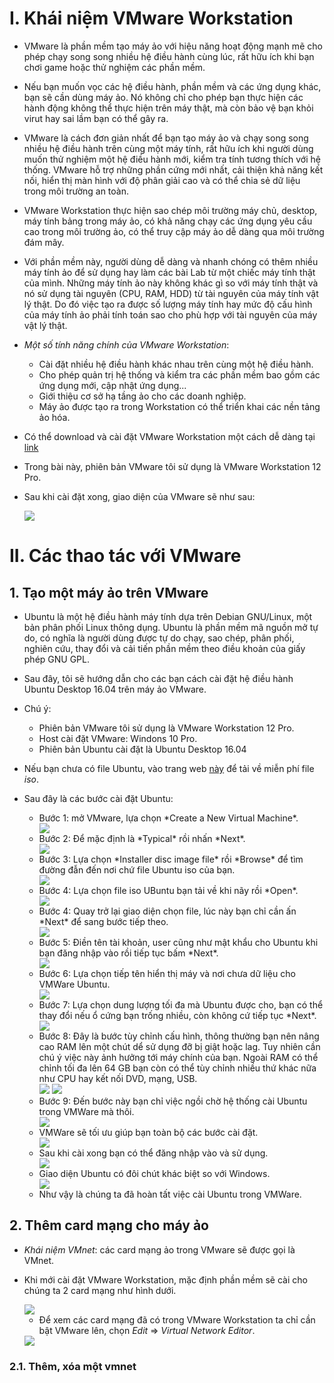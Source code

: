 # I. Khái niệm VMware Workstation
- VMware là phần mềm tạo máy ảo với hiệu năng hoạt động mạnh mẽ cho phép chạy song song nhiều hệ điều hành cùng lúc, rất hữu ích khi bạn chơi game hoặc thử nghiệm các phần mềm. 
- Nếu bạn muốn vọc các hệ điều hành, phần mềm và các ứng dụng khác, bạn sẽ cần dùng máy ảo. Nó không chỉ cho phép bạn thực hiện các hành động không thể thực hiện trên máy thật, mà còn bảo vệ bạn khỏi virut hay sai lầm bạn có thể gây ra.
- VMware là cách đơn giản nhất để bạn tạo máy ảo và chạy song song nhiều hệ điều hành trên cùng một máy tính, rất hữu ích khi người dùng muốn thử nghiệm một hệ điều hành mới, kiểm tra tính tương thích với hệ thống. VMware hỗ trợ những phần cứng mới nhất, cải thiện khả năng kết nối, hiển thị màn hình với độ phân giải cao và có thể chia sẻ dữ liệu trong môi trường an toàn.
- VMware Workstation thực hiện sao chép môi trường máy chủ, desktop, máy tính bảng trong máy ảo, có khả năng chạy các ứng dụng yêu cầu cao trong môi trường ảo, có thể truy cập máy ảo dễ dàng qua môi trường đám mây.
- Với phần mềm này, người dùng dễ dàng và nhanh chóng có thêm nhiều máy tính ảo để sử dụng hay làm các bài Lab từ một chiếc máy tính thật của mình. Những máy tính ảo này không khác gì so với máy tính thật và nó sử dụng tài nguyên (CPU, RAM, HDD) từ tài nguyên của máy tính vật lý thật. Do đó việc tạo ra được số lượng máy tính hay mức độ cấu hình của máy tính ảo phải tính toán sao cho phù hợp với tài nguyên của máy vật lý thật.
- *Một số tính năng chính của VMware Workstation*:
   <ul>
   <li> Cài đặt nhiều hệ điều hành khác nhau trên cùng một hệ điều hành.</li>
   <li> Cho phép quản trị hệ thống và kiểm tra các phần mềm bao gồm các ứng dụng mới, cập nhật ứng dụng...</li>
   <li> Giới thiệu cơ sở hạ tầng ảo cho các doanh nghiệp.</li>
   <li> Máy ảo được tạo ra trong Workstation có thể triển khai các nền tảng ảo hóa.</li>
   </ul>

- Có thể download và cài đặt VMware Workstation một cách dễ dàng tại [link](https://my.vmware.com/web/vmware/info/slug/desktop_end_user_computing/vmware_workstation/10_0)
- Trong bài này, phiên bản VMware tôi sử dụng là VMware Workstation 12 Pro.
- Sau khi cài đặt xong, giao diện của VMware sẽ như sau:

   <img src="http://2.pik.vn/201881a89485-e88a-4652-809f-d037d1e54826.png">

# II. Các thao tác với VMware

## 1. Tạo một máy ảo trên VMware
- Ubuntu là một hệ điều hành máy tính dựa trên Debian GNU/Linux, một bản phân phối Linux thông dụng. Ubuntu là phần mềm mã nguồn mở tự do, có nghĩa là người dùng được tự do chạy, sao chép, phân phối, nghiên cứu, thay đổi và cải tiến phần mềm theo điều khoản của giấy phép GNU GPL.
- Sau đây, tôi sẽ hướng dẫn cho các bạn cách cài đặt hệ điều hành Ubuntu Desktop 16.04 trên máy ảo VMware.
- Chú ý:
   <ul>
   <li> Phiên bản VMware tôi sử dụng là VMware Workstation 12 Pro.</li>
   <li> Host cài đặt VMware: Windons 10 Pro.</li>
   <li> Phiên bản Ubuntu cài đặt là Ubuntu Desktop 16.04</li>
   </ul>

- Nếu bạn chưa có file Ubuntu, vào trang web [này](https://www.ubuntu.com/download) để tải về miễn phí file *iso*.
- Sau đây là các bước cài đặt Ubuntu:
   <ul>
   <li> Bước 1: mở VMware, lựa chọn *Create a New Virtual Machine*.</li>
   <img src="http://2.pik.vn/2018ee6a34d0-4536-4a73-ab45-61061e1baa71.png">
   <li> Bước 2: Để mặc định là *Typical* rồi nhấn *Next*.</li>
   <img src="http://2.pik.vn/2018caacad41-1248-43c0-8491-35836a28d2ee.png">
   <li> Bước 3: Lựa chọn *Installer disc image file* rồi *Browse* để tìm đường đẫn đến nơi chứ file Ubuntu iso của bạn.</li>
   <img src="http://2.pik.vn/20189387c522-3bda-4b25-889a-8d6c89cd1af1.png">
   <li> Bước 4: Lựa chọn file iso UBuntu bạn tải về khi nãy rồi *Open*.</li>
   <img src="http://2.pik.vn/2018213412ad-0b60-41ed-9f7f-962d2edafe07.png">
   <li> Bước 4: Quay trở lại giao diện chọn file, lúc này bạn chỉ cần ấn *Next* để sang bước tiếp theo.</li>
   <img src="http://2.pik.vn/201892b0aec2-aa20-447b-987f-6e21c8ff906e.png">
   <li> Bước 5: Điền tên tài khoản, user cũng như mật khẩu cho Ubuntu khi bạn đăng nhập vào rồi tiếp tục bấm *Next*.</li>
   <img src="http://2.pik.vn/201873cc135f-e465-48ad-8e7b-654ac774c283.png">
   <li> Bước 6: Lựa chọn tiếp tên hiển thị máy và nơi chưa dữ liệu cho VMWare Ubuntu.</li>
   <img src="http://2.pik.vn/20182566f686-b985-46fb-8074-f17abe6a7087.png">
   <li> Bước 7: Lựa chọn dung lượng tối đa mà Ubuntu được cho, bạn có thể thay đổi nếu ổ cứng bạn trống nhiều, còn không cứ tiếp tục *Next*.</li> 
   <img src="http://2.pik.vn/201877d404bf-051c-417f-a146-0e5729f09209.png">
   <li> Bước 8: Đây là bước tùy chỉnh cấu hình, thông thường bạn nên nâng cao RAM lên một chút dể sử dụng đỡ bị giật hoặc lag. Tuy nhiên cần chú ý việc này ảnh hưởng tới máy chính của bạn. Ngoài RAM có thể chỉnh tối đa lên 64 GB bạn còn có thể tùy chỉnh nhiều thứ khác nữa như CPU hay kết nối DVD, mạng, USB.</li>
   <img src="http://2.pik.vn/201821297114-8ad2-4d9e-9304-e19ccea55c9c.png">

   <img src="http://2.pik.vn/2018e289670a-f661-415a-bc96-92a68ecf53d4.png">
   <li> Bước 9: Đến bước này bạn chỉ việc ngồi chờ hệ thống cài Ubuntu trong VMWare mà thôi.</li>
   <img src="http://2.pik.vn/201848d98cbf-497a-40d8-84ae-c153b3522b96.png">
   <li> VMWare sẽ tối ưu giúp bạn toàn bộ các bước cài đặt.</li> 
   <img src="http://2.pik.vn/2018147d8eb7-5d46-4dd9-a6a7-2fce8f134ee3.png">
   <li> Sau khi cài xong bạn có thể đăng nhập vào và sử dụng.</li>
   <img src="http://2.pik.vn/20184c38dc66-8259-4e16-8aa2-2d1c030d8190.png">
   <li> Giao diện Ubuntu có đôi chút khác biệt so với Windows.</li>
   <img src="http://2.pik.vn/2018a801b5d6-0ddf-443a-93fc-b650f7f62aea.png">
   <li> Như vậy là chúng ta đã hoàn tất việc cài Ubuntu trong VMWare.</li>
   </ul>

## 2. Thêm card mạng cho máy ảo
- *Khái niệm VMnet*: các card mạng ảo trong VMware sẽ được gọi là VMnet.
- Khi mới cài đặt VMware Workstation, mặc định phần mềm sẽ cài cho chúng ta 2 card mạng như hình dưới.

  <img src="http://2.pik.vn/20181616d133-d357-46fd-950e-1dbbccded193.png">

  - Để xem các card mạng đã có trong VMware Workstation ta chỉ cần bật VMware lên, chọn *Edit* => *Virtual Network Editor*.

  <img src="http://2.pik.vn/2018baf38095-1fc0-41ab-88cb-7643bf4790b7.png">

### 2.1. Thêm, xóa một vmnet













